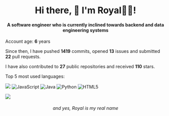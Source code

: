 <h1 align="center">Hi there, 👋 I'm Royal👨‍💻!</h1>

<h4 align="center" margin-bottom="30"> A software engineer who is currently inclined towards backend and data engineering systems</h4>

Account age: **6** years

Since then, I have pushed **1419** commits, opened **13** issues and submitted **22** pull requests.

I have also contributed to **27** public repositories and received **110** stars.


Top 5 most used languages:

<img src="https://img.shields.io/badge/Go-00ADD8?style=for-the-badge&logo=go&logoColor=white"> <img alt="JavaScript" src="https://img.shields.io/badge/javascript-%23323330.svg?style=for-the-badge&logo=javascript&logoColor=%23F7DF1E"/>
<img alt="Java" src="https://img.shields.io/badge/java-%23ED8B00.svg?style=for-the-badge&logo=java&logoColor=white"/>
<img alt="Python" src="https://img.shields.io/badge/python-%2314354C.svg?style=for-the-badge&logo=python&logoColor=white"/>
<img alt="HTML5" src="https://img.shields.io/badge/html5-%23E34F26.svg?style=for-the-badge&logo=html5&logoColor=white"/>



![](https://komarev.com/ghpvc/?username=royalbhati&color=green)

_<h6 align="center"> and yes, Royal is my real name</h6>_

